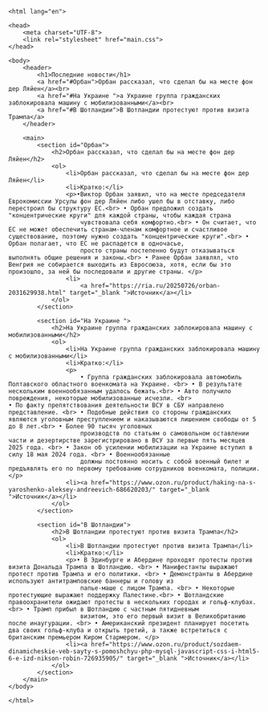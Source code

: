 <!DOCTYPE html>
    <html lang="en">
 
    <head>
        <meta charset="UTF-8">
        <link rel="stylesheet" href="main.css">
    </head>

    <body>
        <header>
            <h1>Последние новости</h1>
            <a href="#Орбан">Орбан рассказал, что сделал бы на месте фон дер Ляйен</a><br>
            <a href="#На Украине ">а Украине группа гражданских заблокировала машину с мобилизованными</a><br>
            <a href="#В Шотландии">В Шотландии протестуют против визита Трампа</a>
        </header>

        <main>
            <section id="Орбан">
                <h2>Орбан рассказал, что сделал бы на месте фон дер Ляйен</h2>
                <ol>
                    <li>Орбан рассказал, что сделал бы на месте фон дер Ляйен</li>
                    <li>Кратко:</li>
                    <p>•Виктор Орбан заявил, что на месте председателя Еврокомиссии Урсулы фон дер Ляйен либо ушел бы в отставку, либо перестроил бы структуру ЕС.<br> • Орбан предложил создать "концентрические круги" для каждой страны, чтобы каждая страна
                        чувствовала себя комфортно.<br> • Он считает, что ЕС не может обеспечить странам-членам комфортное и счастливое существование, поэтому нужно создать "концентрические круги".<br> • Орбан полагает, что ЕС не распадется в одночасье,
                        просто страны постепенно будут отказываться выполнять общие решения и законы.<br> • Ранее Орбан заявлял, что Венгрия не собирается выходить из Евросоюза, хотя, если бы это произошло, за ней бы последовали и другие страны. </p>
                    <li>
                        <a href="https://ria.ru/20250726/orban-2031629938.html" target="_blank ">Источник</a></li>
                </ol>
            </section>

            <section id="На Украине ">
                <h2>На Украине группа гражданских заблокировала машину с мобилизованными</h2>
                <ol>
                    <li>На Украине группа гражданских заблокировала машину с мобилизованными</li>
                    <li>Кратко:</li>
                    <p>
                        • Группа гражданских заблокировала автомобиль Полтавского областного военкомата на Украине. <br> • В результате нескольким военнообязанным удалось бежать.<br> • Авто получило повреждения, некоторые мобилизованные исчезли. <br>                        • По факту препятствования деятельности ВСУ в СБУ направлено представление. <br> • Подобные действия со стороны гражданских являются уголовным преступлением и наказываются лишением свободы от 5 до 8 лет.<br> • Более 90 тысяч уголовных
                        производств по статьям о самовольном оставлении части и дезертирстве зарегистрировано в ВСУ за первые пять месяцев 2025 года. <br> • Закон об усилении мобилизации на Украине вступил в силу 18 мая 2024 года. <br> • Военнообязанные
                        должны постоянно носить с собой военный билет и предъявлять его по первому требованию сотрудников военкомата, полиции.</p>
                    <li><a href="https://www.ozon.ru/product/haking-na-s-yaroshenko-aleksey-andreevich-686620203/" target="_blank ">Источник</a></li>
                </ol>
            </section>

            <section id="В Шотландии">
                <h2>В Шотландии протестуют против визита Трампа</h2>
                <ol>
                    <li>В Шотландии протестуют против визита Трампа</li>
                    <li>Кратко:</li>
                    <p>• В Эдинбурге и Абердине проходят протесты против визита Дональда Трампа в Шотландию. <br> • Манифестанты выражают протест против Трампа и его политики. <br> • Демонстранты в Абердине используют антитрамповские баннеры и голову из
                        папье-маше с лицом Трампа. <br> • Некоторые протестующие выражают поддержку Палестине.<br> • Шотландские правоохранители ожидают протесты в нескольких городах и гольф-клубах. <br> • Трамп прибыл в Шотландию с частным пятидневным
                        визитом, это его первый визит в Великобританию после инаугурации. <br> • Американский президент планирует посетить два своих гольф-клуба и открыть третий, а также встретиться с британским премьером Киром Стармером. </p>
                    <li><a href="https://www.ozon.ru/product/sozdaem-dinamicheskie-veb-sayty-s-pomoshchyu-php-mysql-javascript-css-i-html5-6-e-izd-nikson-robin-726935905/" target="_blank ">Источник</a></li>
                </ol>
            </section>
        </main>
    </body>

    </html>
